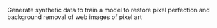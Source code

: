 Generate synthetic data to train a model to restore pixel perfection and background removal of web images of pixel art

